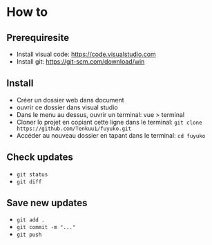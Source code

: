 # How to 

## Prerequiresite

- Install visual code: https://code.visualstudio.com
- Install git: https://git-scm.com/download/win

## Install

- Créer un dossier web dans document
- ouvrir ce dossier dans visual studio 
- Dans le menu au dessus, ouvrir un terminal: vue > terminal
- Cloner lo projet en copiant cette ligne dans le terminal: `git clone https://github.com/Tenkuu1/fuyuko.git`
- Accéder au nouveau dossier en tapant dans le terminal: `cd fuyuko`

## Check updates

- `git status`
- `git diff`

## Save new updates

- `git add .`
- `git commit -m "..."`
- `git push`

